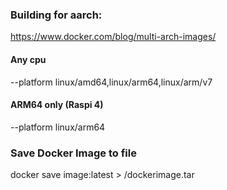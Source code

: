 ### Building for aarch:  
https://www.docker.com/blog/multi-arch-images/

#### Any cpu
--platform linux/amd64,linux/arm64,linux/arm/v7

#### ARM64 only (Raspi 4)
--platform linux/arm64


### Save Docker Image to file
docker save image:latest > <path>/dockerimage.tar
